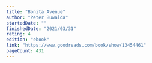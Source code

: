 ```yaml
---
title: "Bonita Avenue"
author: "Peter Buwalda"
startedDate: ""
finishedDate: "2021/03/31"
rating: 4
edition: "ebook"
link: "https://www.goodreads.com/book/show/13454461"
pageCount: 431
---
```



